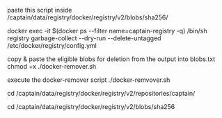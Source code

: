 paste this script inside /captain/data/registry/docker/registry/v2/blobs/sha256/

<!-- exec garbage collector -->
docker exec -it $(docker ps --filter name=captain-registry -q) /bin/sh
registry garbage-collect --dry-run --delete-untagged /etc/docker/registry/config.yml

copy & paste the eligible blobs for deletion from the output into blobs.txt
chmod +x ./docker-remover.sh 

execute the docker-remover script
./docker-remvover.sh




<!-- delete unused manifest tags  -->
cd /captain/data/registry/docker/registry/v2/repositories/captain/
<!-- registry blobs path  -->
cd /captain/data/registry/docker/registry/v2/blobs/sha256
